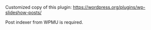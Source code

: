 Customized copy of this plugin: https://wordpress.org/plugins/wp-slideshow-posts/


Post indexer from WPMU is required.
